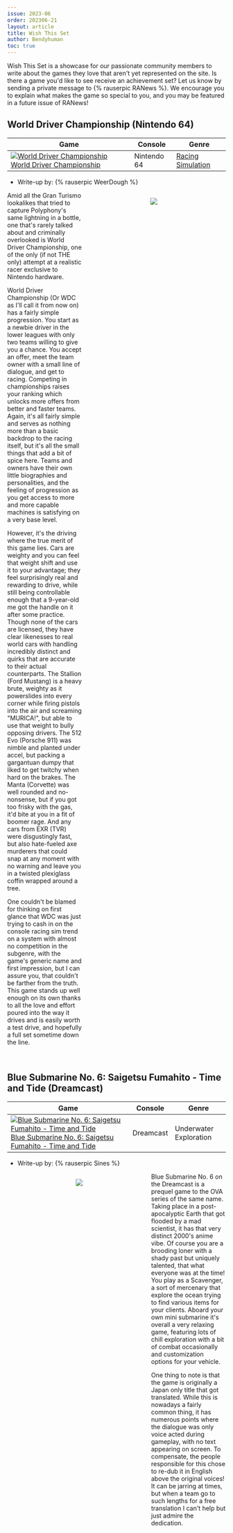 ```yaml
---
issue: 2023-06
order: 202306-21
layout: article
title: Wish This Set
author: Bendyhuman
toc: true
---
```


Wish This Set is a showcase for our passionate community members to write about the games they love that aren't yet represented on the site. Is there a game you'd like to see receive an achievement set? Let us know by sending a private message to {% rauserpic RANews %}. We encourage you to explain what makes the game so special to you, and you may be featured in a future issue of RANews!

## World Driver Championship (Nintendo 64)

| Game                                                                                                                                                                                                                                                                   | Console     | Genre                                                        |
| ---------------------------------------------------------------------------------------------------------------------------------------------------------------------------------------------------------------------------------------------------------------------- | ----------- | ------------------------------------------------------------ |
| <a class="gameicon-link" href="https://retroachievements.org/game/10091" target="_blank" rel="noopener"> <img class="gameicon" src="https://media.retroachievements.org/Images/073842.png" alt="World Driver Championship"> <span>World Driver Championship</span></a> | Nintendo 64 | [Racing Simulation](https://retroachievements.org/game/4119) |

* Write-up by: {% rauserpic WeerDough %}

<figure style="text-align:center;float:right;width:50%;height:50%">
<img src="https://media.retroachievements.org/Images/073839.png">
<figcaption></figcaption>
</figure>

Amid all the Gran Turismo lookalikes that tried to capture Polyphony's same lightning in a bottle, one that's rarely talked about and criminally overlooked is World Driver Championship, one of the only (if not THE only) attempt at a realistic racer exclusive to Nintendo hardware.

World Driver Championship (Or WDC as I'll call it from now on) has a fairly simple progression. You start as a newbie driver in the lower leagues with only two teams willing to give you a chance. You accept an offer, meet the team owner with a small line of dialogue, and get to racing. Competing in championships raises your ranking which unlocks more offers from better and faster teams. Again, it's all fairly simple and serves as nothing more than a basic backdrop to the racing itself, but it's all the small things that add a bit of spice here. Teams and owners have their own little biographies and personalities, and the feeling of progression as you get access to more and more capable machines is satisfying on a very base level.

However, it's the driving where the true merit of this game lies. Cars are weighty and you can feel that weight shift and use it to your advantage; they feel surprisingly real and rewarding to drive, while still being controllable enough that a 9-year-old me got the handle on it after some practice. Though none of the cars are licensed, they have clear likenesses to real world cars with handling incredibly distinct and quirks that are accurate to their actual counterparts. The Stallion (Ford Mustang) is a heavy brute, weighty as it powerslides into every corner while firing pistols into the air and screaming "MURICA!", but able to use that weight to bully opposing drivers. The 512 Evo (Porsche 911) was nimble and planted under accel, but packing a gargantuan dumpy that liked to get twitchy when hard on the brakes. The Manta (Corvette) was well rounded and no-nonsense, but if you got too frisky with the gas, it'd bite at you in a fit of boomer rage. And any cars from EXR (TVR) were disgustingly fast, but also hate-fueled axe murderers that could snap at any moment with no warning and leave you in a twisted plexiglass coffin wrapped around a tree.

One couldn't be blamed for thinking on first glance that WDC was just trying to cash in on the console racing sim trend on a system with almost no competition in the subgenre, with the game's generic name and first impression, but I can assure you, that couldn't be farther from the truth. This game stands up well enough on its own thanks to all the love and effort poured into the way it drives and is easily worth a test drive, and hopefully a full set sometime down the line.

<br clear="right"/>

## Blue Submarine No. 6: Saigetsu Fumahito - Time and Tide (Dreamcast)

| Game                                                                                                                                                                                                                                                                                                                               | Console   | Genre                  |
| ---------------------------------------------------------------------------------------------------------------------------------------------------------------------------------------------------------------------------------------------------------------------------------------------------------------------------------- | --------- | ---------------------- |
| <a class="gameicon-link" href="https://retroachievements.org/game/24469" target="_blank" rel="noopener"> <img class="gameicon" src="https://media.retroachievements.org/Images/000001.png" alt="Blue Submarine No. 6: Saigetsu Fumahito - Time and Tide"> <span>Blue Submarine No. 6: Saigetsu Fumahito - Time and Tide</span></a> | Dreamcast | Underwater Exploration |

* Write-up by: {% rauserpic Sines %}

<figure style="text-align:center;float:left;width:50%;height:50%">
<img src="https://www.giantbomb.com/a/uploads/original/0/2579/1643366-27.jpg">
<figcaption></figcaption>
</figure>

Blue Submarine No. 6 on the Dreamcast is a prequel game to the OVA series of the same name. Taking place in a post-apocalyptic Earth that got flooded by a mad scientist, it has that very distinct 2000's anime vibe. Of course you are a brooding loner with a shady past but uniquely talented, that what everyone was at the time! You play as a Scavenger, a sort of mercenary that explore the ocean trying to find various items for your clients. Aboard your own mini submarine it's overall a very relaxing game, featuring lots of chill exploration with a bit of combat occasionally and customization options for your vehicle.

One thing to note is that the game is originally a Japan only title that got translated. While this is nowadays a fairly common thing, it has numerous points where the dialogue was only voice acted during gameplay, with no text appearing on screen. To compensate, the people responsible for this chose to re-dub it in English above the original voices! It can be jarring at times, but when a team go to such lengths for a free translation I can't help but just admire the dedication.

<br clear="left"/>

## Lumines (PlayStation Portable)

| Game                                                                                                                                                                                                                              | Console              | Genre                                             |
| --------------------------------------------------------------------------------------------------------------------------------------------------------------------------------------------------------------------------------- | -------------------- | ------------------------------------------------- |
| <a class="gameicon-link" href="https://retroachievements.org/game/3223" target="_blank" rel="noopener"> <img class="gameicon" src="https://media.retroachievements.org/Images/049636.png" alt="Lumines"> <span>Lumines</span></a> | PlayStation Portable | [Puzzle](https://retroachievements.org/game/1093) |

* Write-up by: {% rauserpic kewlpinguino %}

<figure style="text-align:center;float:right;width:50%;height:50%">
<img src="https://cdn.mobygames.com/screenshots/2427134-lumines-puzzle-fusion-psp-yellow-planet-at-shinin-skin.jpg">
<figcaption></figcaption>
</figure>

In 2004, the PSP launched in Japan, with one of the titles released with it being Lumines: Puzzle Fusion. It worked great as a launch title for the platform: it was perfect for handhelds, it had a similar aesthetic to the system itself, and, importantly, gained value from a feature Nintendo didn't offer at the time: a headphone jack.

Lumines is a falling block puzzle game oriented heavily around music. Blocks of smaller blocks fall onto the screen and you fill areas with the same color to clear them. But the gameplay is enhanced by the game's music: as you progress, you unlock new songs that come with their own "skins" for the blocks and interface. Designed by Tetsuya Mizuguchi, who also made [Rez](https://retroachievements.org/game/3419) and [Space Channel 5](https://retroachievements.org/game/3484), the soundtrack falls in line with that of the former game, but it's more eclectic, incorporating styles that range from dance-oriented to jazzy to calming. Even if you don't normally like falling block games, give it a try, and you might just stay for the vibes.

<br clear="right"/>

## Infinite Space (Nintendo DS)

| Game                                                                                                                                                                                                                                            | Console     | Genre        |
| ----------------------------------------------------------------------------------------------------------------------------------------------------------------------------------------------------------------------------------------------- | ----------- | ------------ |
| <a class="gameicon-link" href="https://retroachievements.org/game/7865" target="_blank" rel="noopener"> <img class="gameicon" src="https://media.retroachievements.org/Images/028416.png" alt="Infinite Space"> <span>Infinite Space</span></a> | Nintendo DS | RPG, Tactics |

* Write-up by: {% rauserpic Wangfou %}

<figure style="text-align:center;float:left;width:50%;height:50%">
<img src="https://media.retroachievements.org/Images/028418.png">
<figcaption></figcaption>
</figure>

Infinite Space is an unusual spacefaring RPG on the Nintendo DS, the product of a collaboration between PlatinumGames and Nude Maker, a somewhat dubiously-named studio staffed by former [Human Entertainment](https://retroachievements.org/game/7031) employees. At its core, Infinite Space is mostly about engaging in ship-to-ship combat in space, something you don't see terribly often in an RPG. The main thing that stands out about Infinite Space is the surprising amount of customization the game offers for your ship, allowing you to channel your inner gearhead and try to cram as many modules into your ship's available space as possible, or even save up the money to buy multiple ships and run a whole fleet! You can also choose the staff on your ships, many of who are recruited through special events in an almost [Suikoden](https://retroachievements.org/game/11255)-like manner.

Another unique feature is the surprisingly flexible storyline. There's numerous points in the story where things can go surprisingly differently depending on how you choose to handle something. They manage to make it feel like lives hang in the balance with your decisions, which is good because they sometimes do! All in all, Infinite Space is a fascinating hidden gem of the DS's library that more people need to check out, and the hidden character recruitment, different event outcomes and complex ship customization should provide a rich canvas for a prospective Developer to produce an interesting achievement set.

<br clear="left"/>

## Yu-Gi-Oh! ARC-V Tag Force Special (PlayStation Portable)

| Game                                                                                                                                                                                                                                                                                  | Console              | Genre                 |
| ------------------------------------------------------------------------------------------------------------------------------------------------------------------------------------------------------------------------------------------------------------------------------------- | -------------------- | --------------------- |
| <a class="gameicon-link" href="https://retroachievements.org/game/6427" target="_blank" rel="noopener"> <img class="gameicon" src="https://media.retroachievements.org/Images/048259.png" alt="Yu-Gi-Oh! ARC-V Tag Force Special"> <span>Yu-Gi-Oh! ARC-V Tag Force Special</span></a> | PlayStation Portable | Collectible Card Game |

* Writeup by: {% rauserpic MatheusBrazuca85 %}

<figure style="text-align:center;float:right;width:50%;height:50%">
<img src="https://i.imgur.com/aI6Vfqm.png">
<figcaption></figcaption>
</figure>

Because of the lame state of the franchise currently, at least in games, the best way to enjoy Yugioh is playing the old games be the World Championship series for [GBA](https://retroachievements.org/game/5114)/[DS](https://retroachievements.org/game/15737), the Legacy of Duelist game for PC (Steam)/XboxOne/PS4, some [random games](https://retroachievements.org/game/8018) for GBA, PS1, PS2, DS and other platforms, or the Tag Force series for PSP, and since we are talking about Tag Force, let's go talk a little about Yu-Gi-Oh! Arc-V Tag Force Special (or TF7) which probably is the Yugioh game i most played until now.

TF7 was released only on Japan (Konami really don't know how to handle their IPs _looks at Castlevania_), but a group of fans translated most of the game to English so it's easy to play (there are PT-BR and Spanish translations too) and the game follows the same format of choosing one of a few partners from each anime season (Classic, GX, 5D's, Zexal and Arc-V), playing against iconic characters in single duel, tag duel, or partner duel until you fill a heart, win a story event duel, and after 4 times you finish his/her story and win a iconic card like Blue-eyes White Dragon when playing with Kaiba as a partner.

While it's the biggest Tag Force game with 5 whole generations to play and cards released up to the start of Arc-V (there's even a few pendulum cards in the game so you can use the most broken mechanic ever made in this franchise), the worst problem of this game is your partner AI which is too dumb to play tag duels and the enemy is easy to beat even if you don't use meta decks at this time like Dragon Rulers, Six Samurai, Nekroz, Stellarknights or Shadoll... But, that's only the normal game because the AI for the special Dark Tournaments (unlocked after beating your first story mode) are really good, and you will probably suffer with them a lot since they will use the best decks to completely defeat you.

<br clear="right"/>

## Dokapon Kingdom (PlayStation 2)

| Game                                                                                                                                                                                                                                                | Console       | Genre      |
| --------------------------------------------------------------------------------------------------------------------------------------------------------------------------------------------------------------------------------------------------- | ------------- | ---------- |
| <a class="gameicon-link" href="https://retroachievements.org/game/24498" target="_blank" rel="noopener"> <img class="gameicon" src="https://media.retroachievements.org/Images/000001.png" alt="Dokapon Kingdomh"> <span>Dokapon Kingdom</span></a> | PlayStation 2 | Board Game |

* Writeup by: {% rauserpic Blackdrazon %}

<figure style="text-align:center;float:left;width:50%;height:50%">
<img src="https://m.media-amazon.com/images/I/51eIkgZdeqL.jpg">
<figcaption></figcaption>
</figure>

Dokapon Kingdom sets out to answer one, key question: who is the best at RPGs? The "friendship-destroying" party game probably deserves a multi set, but the game can still be solo'd, sending you on a weird, RPG campaign through a fantasy world that looks suspiciously like the real one. There, you fight to control towns, maximize your market value, and curry the king's favour by winning quests, be it "by the book" or by robbing your fellow players the moment they do the hard work. Besides campaign mode, the game also has a timed freeplay mode, which relies on your knowledge of the game to avoid teleporting straight into a dragon's mouth. Is it cruel? Yes. Is it random and unfair? Also yes. But a good set of achievements could show all the things the game has to offer, but that you never had a chance to enjoy, because your stupid friends kept conquering all your towns with demonic powers. And once you know those secrets, you can turn it around on them the next time you play! And isn't that what friendship is really about?

<br clear="left"/>

## RPG Maker \| RPG Tsukuru  Series

| Game                                                                                                                                                                                                                                                                           | Console       | Genre                                                                                                                  |
| ------------------------------------------------------------------------------------------------------------------------------------------------------------------------------------------------------------------------------------------------------------------------------ | ------------- | ---------------------------------------------------------------------------------------------------------------------- |
| <a class="gameicon-link" href="https://retroachievements.org/game/5878" target="_blank" rel="noopener"> <img class="gameicon" src="https://media.retroachievements.org/Images/027571.png" alt="RPG Maker \| RPG Tsukuru 3"> <span>RPG Maker \| RPG Tsukuru 3</span></a>        | PlayStation   | [Role-Playing Game](https://retroachievements.org/game/902), [Turn-based RPG](https://retroachievements.org/game/5663) |
| <a class="gameicon-link" href="https://retroachievements.org/game/19117" target="_blank" rel="noopener"> <img class="gameicon" src="https://media.retroachievements.org/Images/057469.png" alt="RPG Maker II \| RPG Tsukuru 5"> <span>RPG Maker II \| RPG Tsukuru 5</span></a> | PlayStation 2 | [Role-Playing Game](https://retroachievements.org/game/902), [Turn-based RPG](https://retroachievements.org/game/5663) |
| <a class="gameicon-link" href="https://retroachievements.org/game/19135" target="_blank" rel="noopener"> <img class="gameicon" src="https://media.retroachievements.org/Images/057470.png" alt="RPG Maker 3 \| RPG Tsukuru"> <span>RPG Maker 3 \| RPG Tsukuru</span></a>       | PlayStation 2 | [Role-Playing Game](https://retroachievements.org/game/902), [Turn-based RPG](https://retroachievements.org/game/5663) |

* Writeup by: {% rauserpic Komojo %}

<figure style="text-align:center;float:right;width:50%;height:50%">
<img src="https://media.retroachievements.org/Images/027570.png">
<figcaption></figcaption>
</figure>

If there was any set I'm dying for, it has to be a console game from the RPG Maker series. There were three released in English: RPG Maker (PS), RPG Maker II (PS2), and RPG Maker 3 (PS2). For those who are skeptical about making games using a controller, the one on PS supports the PlayStation Mouse and the others on PS2 support a USB keyboard.

On their own, each entry comes with a sample game that is already ripe for an achievement set, though the meat and potatoes come from the tools the game provides. They're deep yet easy to learn, and makes creating turn-based RPGs and visual novels an engaging process. This opens up opportunities not only for RA users to make their own games that could be developed sets for, but also for the vast amount of RPG Maker games that were published on the internet across the two decades these games had existed!

With potential this vast for countless user-made games, please wish this set!

<br clear="right"/>

## Hot Pixel (PlayStation Portable)

| Game                                                                                                                                                                                                                                   | Console              | Genre     |
| -------------------------------------------------------------------------------------------------------------------------------------------------------------------------------------------------------------------------------------- | -------------------- | --------- |
| <a class="gameicon-link" href="https://retroachievements.org/game/20873" target="_blank" rel="noopener"> <img class="gameicon" src="https://media.retroachievements.org/Images/000001.png" alt="Hot Pixel"> <span>Hot Pixel</span></a> | PlayStation Portable | Minigames |

* Writeup by: {% rauserpic Monomaru %}

<figure style="text-align:center;float:left;width:50%;height:50%">
<img src="https://cdn.mobygames.com/screenshots/4686144-hot-pixel-psp-mini-game-golfing.jpg">
<figcaption></figcaption>
</figure>

Hot Pixel went under the radar a little. It was essentially [WarioWare](https://retroachievements.org/game/802) for the PSP but with pixels and edgier humour.

The game has 10 different levels and a difficulty option, and much like WarioWare, you have 4 lives to complete minigames up until you reach the boss minigame; once you beat the boss, you'll beat the level, and you can replay it later to go for a high score. You can also replay any minigames you've previously found and go for a high score in those! (Again, much like WarioWare)

The game also featured a website where you could download more minigames from, though it has unfortunately been shut down.

I think this game would be perfect for achievements and leaderboards! And perhaps even a subset for the downloadable games.

<br clear="left"/>

## Sonic Chronicles: The Dark Brotherhood (Nintendo DS)

| Game                                                                                                                                                                                                                                                                                             | Console     | Genre                                                       |
| ------------------------------------------------------------------------------------------------------------------------------------------------------------------------------------------------------------------------------------------------------------------------------------------------ | ----------- | ----------------------------------------------------------- |
| <a class="gameicon-link" href="https://retroachievements.org/game/14809" target="_blank" rel="noopener"> <img class="gameicon" src="https://media.retroachievements.org/Images/038176.png" alt="Sonic Chronicles: The Dark Brotherhood"> <span>Sonic Chronicles: The Dark Brotherhood</span></a> | Nintendo DS | [Role-Playing Game](https://retroachievements.org/game/902) |

* Write-up by: {% rauserpic BojOfficial %}

<figure style="text-align:center;float:right;width:50%;height:50%">
<img src="https://gamefaqs.gamespot.com/a/screen/full/9/3/7/297937.jpg">
<figcaption></figcaption>
</figure>

My wish for a set that is long overdue and hasn't been worked on yet is Sonic Chronicles for the Nintendo DS. This Sonic game is unique for the fact it's the only turn-based RPG for Sonic the Hedgehog. Seeing as this community's first game was Sonic the Hedgehog, it's only fitting that we make the set for his only RPG game.

Sonic Chronicles has a unique Chao system to mess around with, which I would love to actually learn and collect for, seeing as a kid I never thought much of it. The game is surprisingly packed with content to find for completionists, such as Chao eggs and sidequests.

Now for the actual set, the game follows a story with a point of no return, so it's effectively divided in half. Each half has enough value of content so it's not purely story achievements. The game also lets you choose your own dialogue for some events, which could lead to some new achievements to earn. The game could also have boss challenges for your party, such as "using only these 4 members" or some neat references to other Sonic games such as [Heroes](https://retroachievements.org/game/19366).

Overall, this set has been on my mind since I joined in October of 2021, and I along with many others would love to see a set finally release for this unique Sonic game.

## \~Hack~ Pokemon Yellow Version: Cramorant Edition (Game Boy)

| Game                                                                                                                                                                                                                                                                                                                   | Console  | Genre                                                       |
| ---------------------------------------------------------------------------------------------------------------------------------------------------------------------------------------------------------------------------------------------------------------------------------------------------------------------- | -------- | ----------------------------------------------------------- |
| <a class="gameicon-link" href="https://retroachievements.org/game/24702" target="_blank" rel="noopener"> <img class="gameicon" src="https://media.retroachievements.org/Images/074445.png" alt="\~Hack~ Pokemon Yellow Version: Cramorant Edition"> <span>\~Hack~ Pokemon Yellow Version: Cramorant Edition</span></a> | Game Boy | [Role-Playing Game](https://retroachievements.org/game/902) |

* Writeup by: {% rauserpic Burgins %}

<figure style="text-align:center;float:left;width:50%;height:50%">
<img src="https://media.retroachievements.org/Images/074442.png">
<figcaption></figcaption>
</figure>

I think Pokemon Cramorant Edition, the brand new [Yellow](https://retroachievements.org/game/723) romhack that replaces Pikachu with Cramorant, requires a set for a few key reasons. The first and perhaps biggest reason is the inclusion of the all-star Pokemon from gen 8 who spits up fish with the strength and speed of an Olympian hammer throw, Cramorant. Cramorant is a powerful beast hitherto now unseen in a solo adventure. Commemoration of such an advancement in bird buddy adventure romhacks is absolutely necessary.

The second reason is that there are other things changed than just the addition of a best friend Cramorant. There are 2 other Pokemon added to the game. While not explicitly stated on the romhacking page, my suspicion is that these 2 would be Arrokuda and Barraskewda just on the principle that Cramorant enjoys eating these particular beasts. There are also new battles, a greater variety of Pokemon seen in trainer battles, a wealth of new invisible hidden items (which provides an opportunity for the set dev to do something really funny and mean if they so wish), an easier Safari Zone, and general small gameplay changes and quality of life improvements.

Truly who are we to stand in front of Pokemon Cramorant Edition and deny it passage into the vast array of RetroAchievements-supported Pokemon romhacks? Cramorant deserves his seat on the council of hacks. Whoever does us the favor of creating this set does it with glory.

<br clear="left"/>